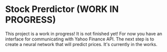 # Stock Prerdictor (WORK IN PROGRESS)

This project is a work in progress! It is not finished yet! For now you have an interface for communicating with Yahoo Finance API. The next step is to create a neural network that will predict prices. It's currently in the works.
